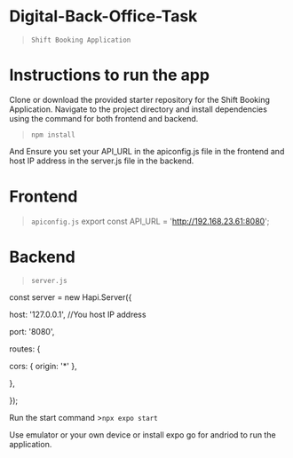 # Digital-Back-Office-Task

>`Shift Booking Application `


# Instructions to run the app

  Clone or download the provided starter repository for the Shift Booking Application.
  Navigate to the project directory and install dependencies using the command for both frontend and backend.
>`npm install`

And Ensure you set your API_URL in the apiconfig.js file in the frontend and host IP address in the server.js file in the backend.

# Frontend
>`apiconfig.js`
export const API_URL = 'http://192.168.23.61:8080';

# Backend
>`server.js`

const server = new Hapi.Server({

  host: '127.0.0.1', //You host IP address 
  
  port: '8080',
  
  routes: {
  
  cors: { origin: '*' },
    
  },
  
});

Run the start command >`npx expo start`

Use emulator or your own device or install expo go for andriod to run the application.



